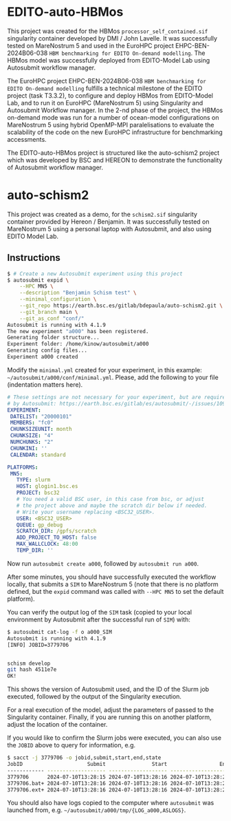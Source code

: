 # EDITO-auto-HBMos
This project was created for the HBMos `processor_self_contained.sif`
singularity container developed by DMI / John Lavelle. 
It was successfully tested on MareNostrum 5 and used in the EuroHPC
project EHPC-BEN-2024B06-038 `HBM benchmarking for EDITO On-demand
modelling`. The HBMos model was successfully deployed from EDITO-Model Lab
using Autosubmit workflow manager.   

The EuroHPC project EHPC-BEN-2024B06-038 `HBM benchmarking for EDITO
On-demand modelling` fulfills a technical milestone of the EDITO project (task T3.3.2), 
to configure and deploy HBMos from EDITO-Model Lab, and to run it 
on EuroHPC (MareNostrum 5) using Singularity and Autosubmit Workflow
manager. In the 2-nd phase of the project, the HBMos on-demand mode was run 
for a number of ocean-model configurations on MareNostrum 5 using
hybrid OpenMP-MPI paralelisations to evaluate the scalability of the code
on the new EuroHPC infrastructure for benchmarking accessments. 

The EDITO-auto-HBMos project is structured like the auto-schism2 project
which was developed by BSC and HEREON to demonstrate the functionality
of Autosubmit workflow manager. 

# auto-schism2

This project was created as a demo, for the `schism2.sif` singularity
container provided by Hereon / Benjamin. It was successfully tested
on MareNostrum 5 using a personal laptop with Autosubmit, and also
using EDITO Model Lab.

## Instructions

```bash
$ # Create a new Autosubmit experiment using this project
$ autosubmit expid \
    --HPC MN5 \
    --description "Benjamin Schism test" \
    --minimal_configuration \
    --git_repo https://earth.bsc.es/gitlab/bdepaula/auto-schism2.git \
    --git_branch main \
    --git_as_conf "conf/"
Autosubmit is running with 4.1.9
The new experiment "a000" has been registered.
Generating folder structure...
Experiment folder: /home/kinow/autosubmit/a000
Generating config files...
Experiment a000 created
```

Modify the `minimal.yml` created for your experiment, in this example:
`~/autosubmit/a000/conf/minimal.yml`. Please, add the following to
your file (indentation matters here).

 ```yaml
# These settings are not necessary for your experiment, but are required
# by Autosubmit: https://earth.bsc.es/gitlab/es/autosubmit/-/issues/1091
EXPERIMENT:
  DATELIST: "20000101"
  MEMBERS: "fc0"
  CHUNKSIZEUNIT: month
  CHUNKSIZE: "4"
  NUMCHUNKS: "2"
  CHUNKINI: ''
  CALENDAR: standard

PLATFORMS:
  MN5:
    TYPE: slurm
    HOST: glogin1.bsc.es
    PROJECT: bsc32
    # You need a valid BSC user, in this case from bsc, or adjust
    # the project above and maybe the scratch dir below if needed.
    # Write your username replacing <BSC32_USER>.
    USER: <BSC32_USER>
    QUEUE: gp_debug
    SCRATCH_DIR: /gpfs/scratch
    ADD_PROJECT_TO_HOST: false
    MAX_WALLCLOCK: 48:00
    TEMP_DIR: ''
 ```

Now run `autosubmit create a000`, followed by `autosubmit run a000`.

After some minutes, you should have successfully executed the workflow
locally, that submits a `SIM` to MareNostrum 5 (note that there is
no platform defined, but the `expid` command was called with `--HPC MN5`
to set the default platform).

You can verify the output log of the `SIM` task (copied to your local
environment by Autosubmit after the successful run of `SIM`) with:

 ```bash
$ autosubmit cat-log -f o a000_SIM
Autosubmit is running with 4.1.9
[INFO] JOBID=3779706

 
 schism develop
 git hash 4511e7e
OK!
 ```

This shows the version of Autosubmit used, and the ID of the Slurm job
executed, followed by the output of the Singularity execution.

For a real execution of the model, adjust the parameters of passed to
the Singularity container. Finally, if you are running this on another
platform, adjust the location of the container.

If you would like to confirm the Slurm jobs were executed, you can
also use the `JOBID` above to query for information, e.g.

```bash
$ sacct -j 3779706 -o jobid,submit,start,end,state
JobID                     Submit               Start                 End      State 
------------ ------------------- ------------------- ------------------- ---------- 
3779706      2024-07-10T13:28:15 2024-07-10T13:28:16 2024-07-10T13:28:20  COMPLETED 
3779706.bat+ 2024-07-10T13:28:16 2024-07-10T13:28:16 2024-07-10T13:28:20  COMPLETED 
3779706.ext+ 2024-07-10T13:28:16 2024-07-10T13:28:16 2024-07-10T13:28:20  COMPLETED 

```

You should also have logs copied to the computer where `autosubmit`
was launched from, e.g. `~/autosubmit/a000/tmp/{LOG_a000,ASLOGS}`.
